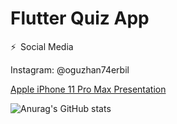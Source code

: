 
# Flutter Quiz App

⚡ Social Media

Instagram: @oguzhan74erbil

[Apple iPhone 11 Pro Max Presentation](https://user-images.githubusercontent.com/82578095/130060710-57833ac7-0f6e-4c49-a40d-1161c2775836.png)

![Anurag's GitHub stats](https://github-readme-stats.vercel.app/api?username=oguzhanerbil&show_icons=true&theme=radical&bg_color=COLOR2)
